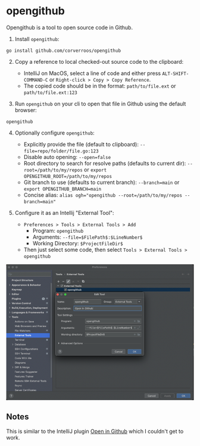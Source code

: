 # opengithub

Opengithub is a tool to open source code in Github. 

1. Install `opengithub`:
```shell
go install github.com/corverroos/opengithub
```

2. Copy a reference to local checked-out source code to the clipboard:
   - IntelliJ on MacOS, select a line of code and either press `ALT-SHIFT-COMMAND-C` or `Right-click > Copy > Copy Reference`.
   - The copied code should be in the format: `path/to/file.ext` or `path/to/file.ext:123`

3. Run `opengithub` on your cli to open that file in Github using the default browser:
```shell
opengithub
```

4. Optionally configure `opengithub`:
   - Explicitly provide the file (default to clipboard): `--file=repo/folder/file.go:123`
   - Disable auto opening: `--open=false`
   - Root directory to search for resolve paths (defaults to current dir): `--root=/path/to/my/repos` or `export OPENGITHUB_ROOT=/path/to/my/repos`
   - Git branch to use (defaults to current branch): `--branch=main` or `export OPENGITHUB_BRANCH=main`
   - Concise alias: `alias ogh="opengithub --root=/path/to/my/repos --branch=main"`

5. Configure it as an Intellij "External Tool":
   - `Preferences > Tools > External Tools > Add`
     - Program: `opengithub`
     - Arguments: `--file=$FilePath$:$LineNumber$`
     - Working Directory: `$ProjectFileDir$`
   - Then just select some code, then select `Tools > External Tools > opengithub`
   
![Add IntelliJ External Tool](intellij.png "Add IntelliJ External Tool")

## Notes

This is similar to the IntelliJ plugin [Open in Github](https://plugins.jetbrains.com/plugin/7190-open-in-github) which I couldn't get to work.